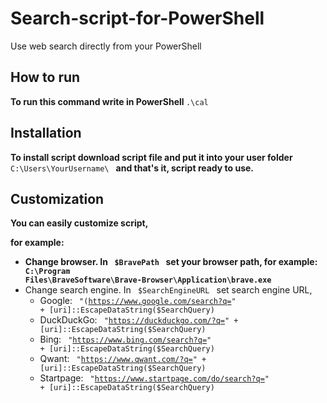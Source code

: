 # Search-script-for-PowerShell
Use web search directly from your PowerShell

## How to run
<b> To run this command write in PowerShell </b>  <code>.\cal</code>

## Installation
<b> To install script download script file and put it into your user folder </b> <code> C:\Users\YourUsername\ </code> <b> and that's it, script ready to use. </b>

## Customization
<b> You can easily customize script,

for example:
* Change browser. In <code> $BravePath </code> set your browser path, for example: <code> C:\Program Files\BraveSoftware\Brave-Browser\Application\brave.exe </code> </b>
* Change search engine. In <code> $SearchEngineURL </code> set search engine URL,
  * Google: <code> "(https://www.google.com/search?q=" + [uri]::EscapeDataString($SearchQuery)  </code>
  * DuckDuckGo: <code> "https://duckduckgo.com/?q=" + [uri]::EscapeDataString($SearchQuery) </code>
  * Bing: <code> "https://www.bing.com/search?q=" + [uri]::EscapeDataString($SearchQuery) </code>
  * Qwant: <code> "https://www.qwant.com/?q=" + [uri]::EscapeDataString($SearchQuery) </code>
  * Startpage: <code> "https://www.startpage.com/do/search?q=" + [uri]::EscapeDataString($SearchQuery) </code>
